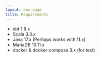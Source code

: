 ```yaml
---
layout: doc-page
title: Requirements
---
```


* sbt 1.9.x
* Scala 3.3.x
* Java 17.x (Perhaps works with 11.x)
* MariaDB 10.11.x
* docker & docker-compose 3.x (for test)
